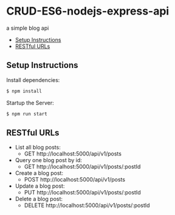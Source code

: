 # CRUD-ES6-nodejs-express-api
a simple blog api

- [Setup Instructions](#instructions)
- [RESTful URLs](#restful-urls)

## Setup Instructions


Install dependencies:

```sh
$ npm install
```

Startup the Server:

```sh
$ npm run start
```


## RESTful URLs

- List all blog posts:
  - GET http://localhost:5000/api/v1/posts
- Query one blog post by id:
  - GET http://localhost:5000/api/v1/posts/:postId
- Create a blog post:
  - POST http://localhost:5000/api/v1/posts
- Update a blog post:
  - PUT http://localhost:5000/api/v1/posts/:postId
- Delete a blog post:
  - DELETE http://localhost:5000/api/v1/posts/:postId
